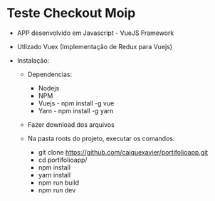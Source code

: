 # Teste Checkout Moip
- APP desenvolvido em Javascript - VueJS Framework
- Utlizado Vuex (Implementação de Redux para Vuejs)

- Instalação:
	- Dependencias: 
		- Nodejs
		- NPM
		- Vuejs - npm install -g vue
		- Yarn - npm install -g yarn

	- Fazer download dos arquivos
	- Na pasta roots do projeto, executar os comandos:
		- git clone https://github.com/caiquexavier/portifolioapp.git
		- cd portifolioapp/
		- npm install
		- yarn install
		- npm run build
		- npm run dev

